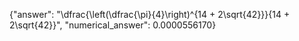 {"answer": "\\dfrac{\\left(\\dfrac{\\pi}{4}\\right)^{14 + 2\\sqrt{42}}}{14 + 2\\sqrt{42}}", "numerical_answer": 0.0000556170}